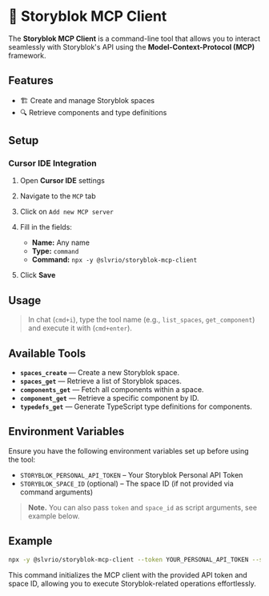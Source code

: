 # 📖 Storyblok MCP Client

The **Storyblok MCP Client** is a command-line tool that allows you to interact seamlessly with Storyblok's API using the **Model-Context-Protocol (MCP)** framework.

## Features

- 🏗️ Create and manage Storyblok spaces
- 🔍 Retrieve components and type definitions

## Setup

### Cursor IDE Integration

1. Open **Cursor IDE** settings
2. Navigate to the `MCP` tab
3. Click on `Add new MCP server`
4. Fill in the fields:

   - **Name:** Any name
   - **Type:** `command`
   - **Command:** `npx -y @slvrio/storyblok-mcp-client`

5. Click **Save**

## Usage

> In chat (`cmd+i`), type the tool name (e.g., `list_spaces`, `get_component`) and execute it with (`cmd+enter`).

## Available Tools

- **`spaces_create`** — Create a new Storyblok space.
- **`spaces_get`** — Retrieve a list of Storyblok spaces.
- **`components_get`** — Fetch all components within a space.
- **`component_get`** — Retrieve a specific component by ID.
- **`typedefs_get`** — Generate TypeScript type definitions for components.

## Environment Variables

Ensure you have the following environment variables set up before using the tool:

- `STORYBLOK_PERSONAL_API_TOKEN` – Your Storyblok Personal API Token
- `STORYBLOK_SPACE_ID` (optional) – The space ID (if not provided via command arguments)

> **Note.** You can also pass `token` and `space_id` as script arguments, see example below.

## Example

```sh
npx -y @slvrio/storyblok-mcp-client --token YOUR_PERSONAL_API_TOKEN --space_id YOUR_SPACE_ID
```

This command initializes the MCP client with the provided API token and space ID, allowing you to execute Storyblok-related operations effortlessly.
